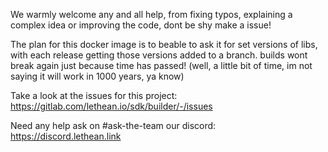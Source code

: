 We warmly welcome any and all help, from fixing typos, explaining a complex idea or improving the code, dont be shy make a issue!

The plan for this docker image is to beable to ask it for set versions of libs, with each release getting those versions added to a branch.
builds wont break again just because time has passed! (well, a little bit of time, im not saying it will work in 1000 years, ya know)

Take a look at the issues for this project: https://gitlab.com/lethean.io/sdk/builder/-/issues

Need any help ask on #ask-the-team our discord: https://discord.lethean.link
